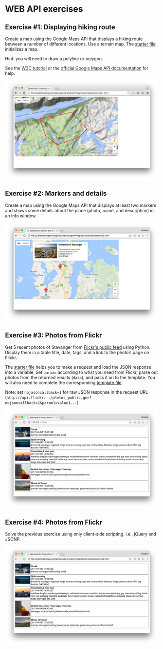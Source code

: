 # WEB API exercises

## Exercise #1: Displaying hiking route

Create a map using the Google Maps API that displays a hiking route between a number of different locations. Use a terrain map. The [starter file](exercise1.html) initializes a map.

Hint: you will need to draw a polyline or polygon.

See the [W3C tutorial](https://www.w3schools.com/graphics/google_maps_intro.asp) or the [official Google Maps API documentation](https://developers.google.com/maps/documentation/javascript/) for help.

![Exercise1](images/exercise1.png)


## Exercise #2: Markers and details

Create a map using the Google Maps API that displays at least two markers and shows some details about the place (photo, name, and description) in an info window.

![Exercise2](images/exercise2.png)


## Exercise #3: Photos from Flickr

Get 5 recent photos of Stavanger from [Flickr's public feed](https://www.flickr.com/services/feeds/docs/photos_public/) using Python.
Display them in a table title, date, tags, and a link to the photo’s page on Flickr.

The [starter file](exercise3.py) helps you to make a request and load the JSON response into a variable.  Set `params` according to what you need from Flickr, parse out photos from the returned results (`data`), and pass it on to the template. You will also need to complete the corresponding [template file](templates/exercise3.html).

Note: set `nojasoncallback=1` for raw JSON response in the request URL (`http://api.flickr.../photos_public.gne?nojsoncallback=1&param1=value1...`).

![Exercise3](images/exercise3.png)


## Exercise #4: Photos from Flickr

Solve the previous exercise using only client-side scripting, i.e., jQuery and JSONP.

![Exercise4](images/exercise4.png)
